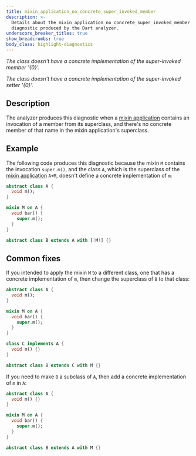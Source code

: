 ```yaml
---
title: mixin_application_no_concrete_super_invoked_member
description: >-
  Details about the mixin_application_no_concrete_super_invoked_member
  diagnostic produced by the Dart analyzer.
underscore_breaker_titles: true
show_breadcrumbs: true
body_class: highlight-diagnostics
---
```


_The class doesn't have a concrete implementation of the super-invoked member
'{0}'._

_The class doesn't have a concrete implementation of the super-invoked setter
'{0}'._

## Description

The analyzer produces this diagnostic when a [mixin application][] contains
an invocation of a member from its superclass, and there's no concrete
member of that name in the mixin application's superclass.

## Example

The following code produces this diagnostic because the mixin `M` contains
the invocation `super.m()`, and the class `A`, which is the superclass of
the [mixin application][] `A+M`, doesn't define a concrete implementation
of `m`:

```dart
abstract class A {
  void m();
}

mixin M on A {
  void bar() {
    super.m();
  }
}

abstract class B extends A with [!M!] {}
```

## Common fixes

If you intended to apply the mixin `M` to a different class, one that has a
concrete implementation of `m`, then change the superclass of `B` to that
class:

```dart
abstract class A {
  void m();
}

mixin M on A {
  void bar() {
    super.m();
  }
}

class C implements A {
  void m() {}
}

abstract class B extends C with M {}
```

If you need to make `B` a subclass of `A`, then add a concrete
implementation of `m` in `A`:

```dart
abstract class A {
  void m() {}
}

mixin M on A {
  void bar() {
    super.m();
  }
}

abstract class B extends A with M {}
```

[mixin application]: /resources/glossary#mixin-application
